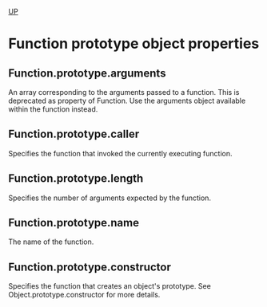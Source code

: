 [UP](./index.md)

# Function prototype object properties

## Function.prototype.arguments
An array corresponding to the arguments passed to a function. This is deprecated as property of Function. Use the arguments object available within the function instead.

## Function.prototype.caller
Specifies the function that invoked the currently executing function.

## Function.prototype.length
Specifies the number of arguments expected by the function.

## Function.prototype.name
The name of the function.

## Function.prototype.constructor
Specifies the function that creates an object's prototype. See Object.prototype.constructor for more details.